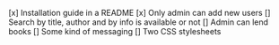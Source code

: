 [x] Installation guide in a README
[x] Only admin can add new users
[] Search by title, author and by info is available or not
[] Admin can lend books
[] Some kind of messaging
[] Two CSS stylesheets
